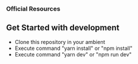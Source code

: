 ### Official Resources

## Get Started with development

- Clone this repository in your ambient
- Execute command "yarn install" or "npm install"
- Execute command "yarn dev" or "npm run dev"